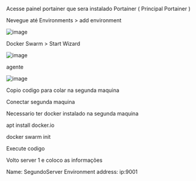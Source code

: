 Acesse painel portainer que sera instalado Portainer ( Principal Portainer )

Nevegue até Environments > add environment

![image](https://github.com/cwmkt/serverportainer/assets/91642837/6cfe2632-96d9-4e07-94ac-6064fdd1f314)

Docker Swarm > Start Wizard

![image](https://github.com/cwmkt/serverportainer/assets/91642837/321cf61a-63b9-4beb-abcf-1d6f8a83ae59)


agente

![image](https://github.com/cwmkt/serverportainer/assets/91642837/87e08495-d553-4e69-9f4c-97cd574f0a59)

Copio codigo para colar na segunda maquina

Conectar segunda maquina 

Necessario ter docker instalado na segunda maquina 

apt install docker.io

docker swarm init

Execute codigo 



Volto server 1 e coloco as informações 

Name: SegundoServer
Environment address: ip:9001
